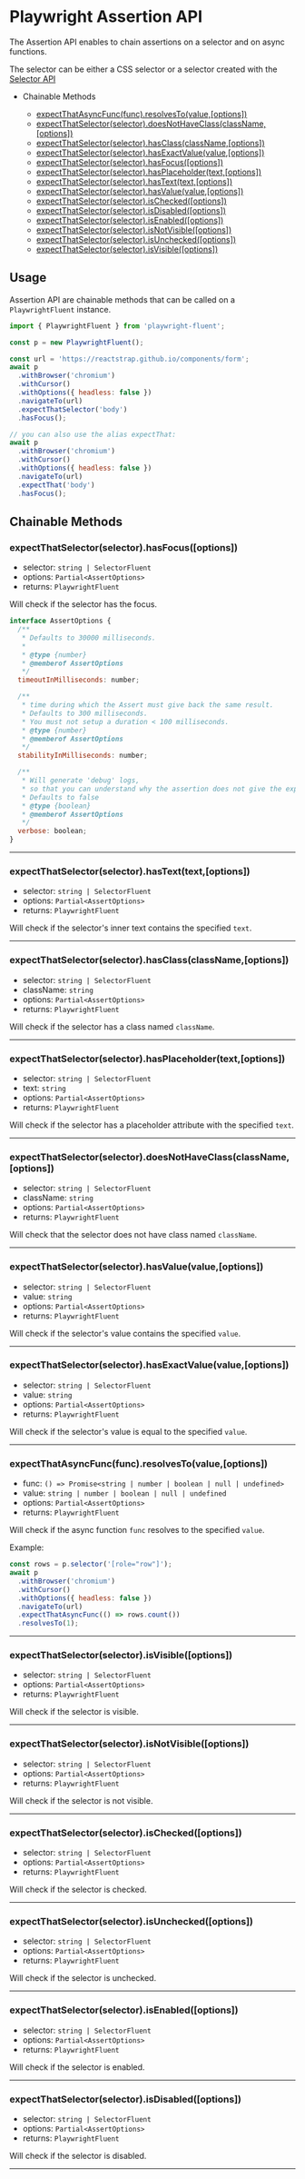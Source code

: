 # Playwright Assertion API

The Assertion API enables to chain assertions on a selector and on async functions.

The selector can be either a CSS selector or a selector created with the [Selector API](./selector.api.md)

- Chainable Methods

  - [expectThatAsyncFunc(func).resolvesTo(value,[options])](#expectThatAsyncFuncfuncresolvesTovalueoptions)
  - [expectThatSelector(selector).doesNotHaveClass(className,[options])](#expectThatSelectorselectordoesNotHaveClassclassNameoptions)
  - [expectThatSelector(selector).hasClass(className,[options])](#expectThatSelectorselectorhasclassclassNameoptions)
  - [expectThatSelector(selector).hasExactValue(value,[options])](#expectThatSelectorselectorhasExactvaluevalueoptions)
  - [expectThatSelector(selector).hasFocus([options])](#expectThatSelectorselectorhasFocusoptions)
  - [expectThatSelector(selector).hasPlaceholder(text,[options])](#expectThatSelectorselectorhasplaceholdertextoptions)
  - [expectThatSelector(selector).hasText(text,[options])](#expectThatSelectorselectorhastexttextoptions)
  - [expectThatSelector(selector).hasValue(value,[options])](#expectThatSelectorselectorhasvaluevalueoptions)
  - [expectThatSelector(selector).isChecked([options])](#expectThatSelectorselectorisCheckedoptions)
  - [expectThatSelector(selector).isDisabled([options])](#expectThatSelectorselectorisDisabledoptions)
  - [expectThatSelector(selector).isEnabled([options])](#expectThatSelectorselectorisEnabledoptions)
  - [expectThatSelector(selector).isNotVisible([options])](#expectThatSelectorselectorisNotVisibleoptions)
  - [expectThatSelector(selector).isUnchecked([options])](#expectThatSelectorselectorisUncheckedoptions)
  - [expectThatSelector(selector).isVisible([options])](#expectThatSelectorselectorisVisibleoptions)

## Usage

Assertion API are chainable methods that can be called on a `PlaywrightFluent` instance.

```js
import { PlaywrightFluent } from 'playwright-fluent';

const p = new PlaywrightFluent();

const url = 'https://reactstrap.github.io/components/form';
await p
  .withBrowser('chromium')
  .withCursor()
  .withOptions({ headless: false })
  .navigateTo(url)
  .expectThatSelector('body')
  .hasFocus();

// you can also use the alias expectThat:
await p
  .withBrowser('chromium')
  .withCursor()
  .withOptions({ headless: false })
  .navigateTo(url)
  .expectThat('body')
  .hasFocus();
```

## Chainable Methods

### expectThatSelector(selector).hasFocus([options])

- selector: `string | SelectorFluent`
- options: `Partial<AssertOptions>`
- returns: `PlaywrightFluent`

Will check if the selector has the focus.

```js
interface AssertOptions {
  /**
   * Defaults to 30000 milliseconds.
   *
   * @type {number}
   * @memberof AssertOptions
   */
  timeoutInMilliseconds: number;

  /**
   * time during which the Assert must give back the same result.
   * Defaults to 300 milliseconds.
   * You must not setup a duration < 100 milliseconds.
   * @type {number}
   * @memberof AssertOptions
   */
  stabilityInMilliseconds: number;

  /**
   * Will generate 'debug' logs,
   * so that you can understand why the assertion does not give the expected result.
   * Defaults to false
   * @type {boolean}
   * @memberof AssertOptions
   */
  verbose: boolean;
}
```

---

### expectThatSelector(selector).hasText(text,[options])

- selector: `string | SelectorFluent`
- options: `Partial<AssertOptions>`
- returns: `PlaywrightFluent`

Will check if the selector's inner text contains the specified `text`.

---

### expectThatSelector(selector).hasClass(className,[options])

- selector: `string | SelectorFluent`
- className: `string`
- options: `Partial<AssertOptions>`
- returns: `PlaywrightFluent`

Will check if the selector has a class named `className`.

---

### expectThatSelector(selector).hasPlaceholder(text,[options])

- selector: `string | SelectorFluent`
- text: `string`
- options: `Partial<AssertOptions>`
- returns: `PlaywrightFluent`

Will check if the selector has a placeholder attribute with the specified `text`.

---

### expectThatSelector(selector).doesNotHaveClass(className,[options])

- selector: `string | SelectorFluent`
- className: `string`
- options: `Partial<AssertOptions>`
- returns: `PlaywrightFluent`

Will check that the selector does not have class named `className`.

---

### expectThatSelector(selector).hasValue(value,[options])

- selector: `string | SelectorFluent`
- value: `string`
- options: `Partial<AssertOptions>`
- returns: `PlaywrightFluent`

Will check if the selector's value contains the specified `value`.

---

### expectThatSelector(selector).hasExactValue(value,[options])

- selector: `string | SelectorFluent`
- value: `string`
- options: `Partial<AssertOptions>`
- returns: `PlaywrightFluent`

Will check if the selector's value is equal to the specified `value`.

---

### expectThatAsyncFunc(func).resolvesTo(value,[options])

- func: `() => Promise<string | number | boolean | null | undefined>`
- value: `string | number | boolean | null | undefined`
- options: `Partial<AssertOptions>`
- returns: `PlaywrightFluent`

Will check if the async function `func` resolves to the specified `value`.

Example:

```js
const rows = p.selector('[role="row"]');
await p
  .withBrowser('chromium')
  .withCursor()
  .withOptions({ headless: false })
  .navigateTo(url)
  .expectThatAsyncFunc(() => rows.count())
  .resolvesTo(1);
```

---

### expectThatSelector(selector).isVisible([options])

- selector: `string | SelectorFluent`
- options: `Partial<AssertOptions>`
- returns: `PlaywrightFluent`

Will check if the selector is visible.

---

### expectThatSelector(selector).isNotVisible([options])

- selector: `string | SelectorFluent`
- options: `Partial<AssertOptions>`
- returns: `PlaywrightFluent`

Will check if the selector is not visible.

---

### expectThatSelector(selector).isChecked([options])

- selector: `string | SelectorFluent`
- options: `Partial<AssertOptions>`
- returns: `PlaywrightFluent`

Will check if the selector is checked.

---

### expectThatSelector(selector).isUnchecked([options])

- selector: `string | SelectorFluent`
- options: `Partial<AssertOptions>`
- returns: `PlaywrightFluent`

Will check if the selector is unchecked.

---

### expectThatSelector(selector).isEnabled([options])

- selector: `string | SelectorFluent`
- options: `Partial<AssertOptions>`
- returns: `PlaywrightFluent`

Will check if the selector is enabled.

---

### expectThatSelector(selector).isDisabled([options])

- selector: `string | SelectorFluent`
- options: `Partial<AssertOptions>`
- returns: `PlaywrightFluent`

Will check if the selector is disabled.

---
